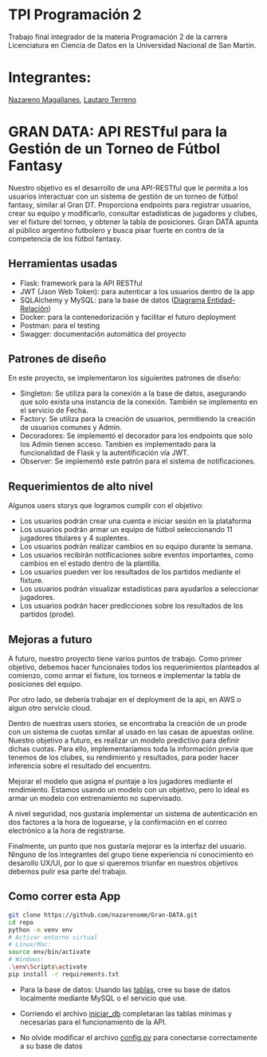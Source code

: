 # TPI Programación 2
Trabajo final integrador de la materia Programación 2 de la carrera Licenciatura en Ciencia de Datos en la Universidad Nacional de San Martin.

# Integrantes:
[Nazareno Magallanes](https://github.com/nazarenomm), [Lautaro Terreno](https://github.com/lauterre)

# GRAN DATA: API RESTful para la Gestión de un Torneo de Fútbol Fantasy

Nuestro objetivo es el desarrollo de una API-RESTful que le permita a los usuarios interactuar con un sistema de gestión de un torneo de fútbol fantasy, similar al Gran DT. Proporciona endpoints para registrar usuarios, crear su equipo y modificarlo, consultar estadísticas de jugadores y clubes, ver el fixture del torneo, y obtener la tabla de posiciones. 
Gran DATA apunta al público argentino futbolero y busca pisar fuerte en contra de la
competencia de los fútbol fantasy.

## Herramientas usadas

- Flask: framework para la API RESTful
- JWT (Json Web Token): para autenticar a los usuarios dentro de la app
- SQLAlchemy y MySQL: para la base de datos ([Diagrama Entidad-Relación](./database/DER.jpg))
- Docker: para la contenedorización y facilitar el futuro deployment
- Postman: para el testing
- Swagger: documentación automática del proyecto 

## Patrones de diseño

En este proyecto, se implementaron los siguientes patrones de diseño:

* Singleton: Se utiliza para la conexión a la base de datos, asegurando que solo exista una instancia de la conexión. También se implemento en el servicio de Fecha.
* Factory: Se utiliza para la creación de usuarios, permitiendo la creación de usuarios comunes y Admin. 
* Decoradores: Se implementó el decorador para los endpoints que solo los Admin tienen acceso. Tambien es implementado para la funcionalidad de Flask y la autentificación vía JWT.
* Observer: Se implementó este patrón para el sistema de notificaciones.

## Requerimientos de alto nivel

Algunos users storys que logramos cumplir con el objetivo:
- Los usuarios podrán crear una cuenta e iniciar sesión en la plataforma
- Los usuarios podrán armar un equipo de fútbol seleccionando 11 jugadores titulares y 4
suplentes.
- Los usuarios podrán realizar cambios en su equipo durante la semana.
- Los usuarios recibirán notificaciones sobre eventos importantes, como cambios en el
estado dentro de la plantilla.
- Los usuarios pueden ver los resultados de los partidos mediante el fixture.
- Los usuarios podrán visualizar estadísticas para ayudarlos a seleccionar jugadores.
- Los usuarios podrán hacer predicciones sobre los resultados de los partidos (prode).

## Mejoras a futuro

A futuro, nuestro proyecto tiene varios puntos de trabajo. Como primer objetivo, debemos hacer funcionales todos los requerimientos planteados al comienzo, como armar el fixture, los torneos e implementar la tabla de posiciones del equipo.

Por otro lado, se debería trabajar en el deployment de la api, en AWS o algun otro servicio cloud.

Dentro de nuestras users stories, se encontraba la creación de un prode con un sistema de cuotas similar al usado en las casas de apuestas online. Nuestro objetivo a futuro, es realizar un modelo predictivo para definir dichas cuotas. Para ello, implementaríamos toda la información previa que tenemos de los clubes, su rendimiento y resultados, para poder hacer inferencia sobre el resultado del encuentro.

Mejorar el modelo que asigna el puntaje a los jugadores mediante el rendimiento. Estamos usando un modelo con un objetivo, pero lo ideal es armar un modelo con entrenamiento no supervisado.

A nivel seguridad, nos gustaría implementar un sistema de autenticación en dos factores a la hora de loguearse, y la confirmación en el correo electrónico a la hora de registrarse.

Finalmente, un punto que nos gustaría mejorar es la interfaz del usuario. Ninguno de los integrantes del grupo tiene experiencia ni conocimiento en desarollo UX/UI, por lo que si queremos triunfar en nuestros objetivos debemos pulir esa parte del trabajo.  

## Como correr esta App

```bash
git clone https://github.com/nazarenomm/Gran-DATA.git
cd repo
python -m venv env
# Activar entorno virtual
# Linux/Mac:
source env/bin/activate
# Windows:
.\env\Scripts\activate
pip install -r requirements.txt
```

* Para la base de datos: Usando las [tablas](./database/tablas.sql), cree su base de datos localmente mediante MySQL o el servicio que use. 

* Corriendo el archivo [iniciar_db](./src/iniciar_db.py) completaran las tablas mínimas y necesarias para el funcionamiento de la API.

* No olvide modificar el archivo [config.py](./src/config.py) para conectarse correctamente a su base de datos
